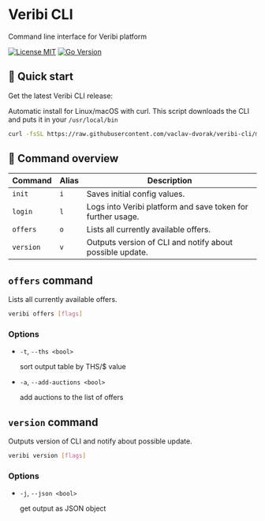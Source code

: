 # Veribi CLI

Command line interface for Veribi platform

[![License MIT](https://img.shields.io/badge/license-MIT-blue.svg?style=flat-square)](/LICENSE)
[![Go Version](https://img.shields.io/github/go-mod/go-version/vaclav-dvorak/veribi-cli.svg?style=flat-square)](go.mod)

## 🚀 Quick start

Get the latest Veribi CLI release:

Automatic install for Linux/macOS with curl. This script downloads the CLI and puts it in your `/usr/local/bin`

```sh
curl -fsSL https://raw.githubusercontent.com/vaclav-dvorak/veribi-cli/main/scripts/install.sh | sh
```

## 📖 Command overview

| Command | Alias | Description |
| --- | --- | --- |
| `init` | `i` | Saves initial config values. |
| `login` | `l` | Logs into Veribi platform and save token for further usage. |
| `offers` | `o` | Lists all currently available offers. |
| `version` | `v` | Outputs version of CLI and notify about possible update. |

## `offers` command

Lists all currently available offers.

```bash
veribi offers [flags]
```

### Options

- `-t`, `--ths <bool>`

  sort output table by THS/$ value

- `-a`, `--add-auctions <bool>`

  add auctions to the list of offers

## `version` command

Outputs version of CLI and notify about possible update.

```bash
veribi version [flags]
```

### Options

- `-j`, `--json <bool>`

  get output as JSON object
